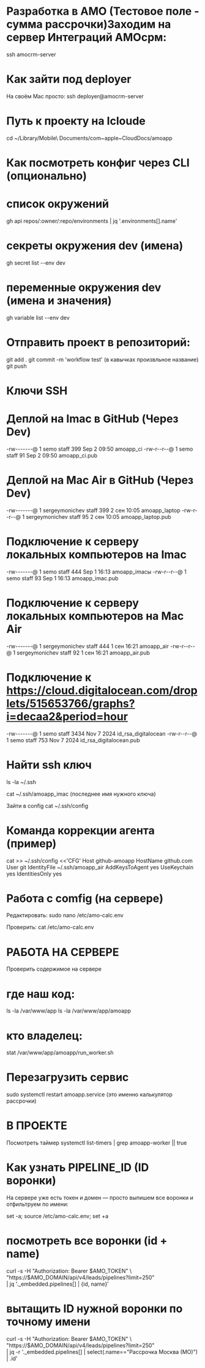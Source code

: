 # Разработка в АМО (Тестовое поле - сумма рассрочки)Заходим на сервер Интеграций АМОсрм: 
ssh amocrm-server

# Как зайти под deployer
На своём Mac просто:
ssh deployer@amocrm-server

# Путь к проекту на Icloude 
cd ~/Library/Mobile\ Documents/com~apple~CloudDocs/amoapp

# Как посмотреть конфиг через CLI (опционально)
# список окружений
gh api repos/:owner/:repo/environments | jq '.environments[].name'

# секреты окружения dev (имена)
gh secret list --env dev

# переменные окружения dev (имена и значения)
gh variable list --env dev



# Отправить проект в репозиторий: 
git add .
git commit -m 'workflow test' (в кавычках произвльное название)
git push


# Ключи SSH 

# Деплой на Imac в GitHub (Через Dev)
-rw-------@  1 semo  staff   399 Sep  2 09:50 amoapp_ci
-rw-r--r--@  1 semo  staff    91 Sep  2 09:50 amoapp_ci.pub

# Деплой на Mac Air в GitHub (Через Dev)
-rw-------@  1 sergeymonichev  staff   399  2 сен 10:05 amoapp_laptop
-rw-r--r--@  1 sergeymonichev  staff    95  2 сен 10:05 amoapp_laptop.pub

# Подключение к серверу локальных компьютеров на Imac
-rw-------@  1 semo  staff   444 Sep  1 16:13 amoapp_imacы
-rw-r--r--@  1 semo  staff    93 Sep  1 16:13 amoapp_imac.pub

# Подключение к серверу локальных компьютеров на Mac Air
-rw-------@  1 sergeymonichev  staff   444  1 сен 16:21 amoapp_air
-rw-r--r--@  1 sergeymonichev  staff    92  1 сен 16:21 amoapp_air.pub

# Подключение к https://cloud.digitalocean.com/droplets/515653766/graphs?i=decaa2&period=hour
-rw-------@  1 semo  staff  3434 Nov  7  2024 id_rsa_digitalocean
-rw-r--r--@  1 semo  staff   753 Nov  7  2024 id_rsa_digitalocean.pub

# Найти ssh ключ
ls -la ~/.ssh

cat ~/.ssh/amoapp_imac (последнее имя нужного ключа)

Зайти в config
cat ~/.ssh/config

# Команда коррекции агента (пример)
cat >> ~/.ssh/config <<'CFG'
Host github-amoapp
  HostName github.com
  User git
  IdentityFile ~/.ssh/amoapp_air
  AddKeysToAgent yes
  UseKeychain yes
  IdentitiesOnly yes


# Работа с comfig (на сервере)
Редактировать: 
sudo nano /etc/amo-calc.env

Проверить: 
cat /etc/amo-calc.env


# РАБОТА НА СЕРВЕРЕ
Проверить содержимое на сервере 
# где наш код:
ls -la /var/www/app
ls -la /var/www/app/amoapp

# кто владелец:
stat /var/www/app/amoapp/run_worker.sh

# Перезагрузить сервис
sudo systemctl restart amoapp.service (это именно калькулятор рассрочки)



# В ПРОЕКТЕ 
Посмотреть таймер 
systemctl list-timers | grep amoapp-worker || true

# Как узнать PIPELINE_ID (ID воронки)

На сервере уже есть токен и домен — просто выпишем все воронки и отфильтруем по имени:

set -a; source /etc/amo-calc.env; set +a

# посмотреть все воронки (id + name)
curl -s -H "Authorization: Bearer $AMO_TOKEN" \
  "https://$AMO_DOMAIN/api/v4/leads/pipelines?limit=250" \
| jq '._embedded.pipelines[] | {id, name}'

# вытащить ID нужной воронки по точному имени
curl -s -H "Authorization: Bearer $AMO_TOKEN" \
  "https://$AMO_DOMAIN/api/v4/leads/pipelines?limit=250" \
| jq -r '._embedded.pipelines[]
         | select(.name=="Рассрочка Москва (МО)") | .id'

